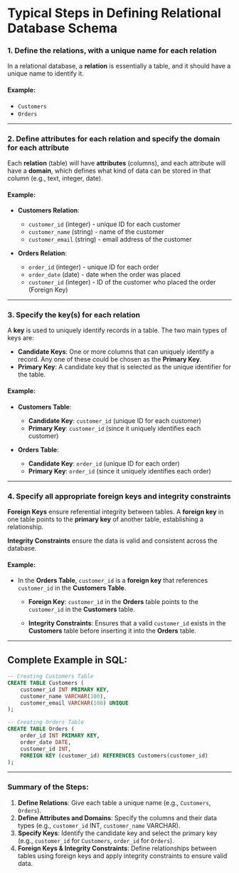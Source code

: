 # Typical Steps in Defining Relational Database Schema

### 1. Define the relations, with a unique name for each relation

In a relational database, a **relation** is essentially a table, and it should have a unique name to identify it.

#### **Example**:

- `Customers`
- `Orders`

---

### 2. Define attributes for each relation and specify the domain for each attribute

Each **relation** (table) will have **attributes** (columns), and each attribute will have a **domain**, which defines what kind of data can be stored in that column (e.g., text, integer, date).

#### **Example**:

- **Customers Relation**:

  - `customer_id` (integer) - unique ID for each customer
  - `customer_name` (string) - name of the customer
  - `customer_email` (string) - email address of the customer

- **Orders Relation**:
  - `order_id` (integer) - unique ID for each order
  - `order_date` (date) - date when the order was placed
  - `customer_id` (integer) - ID of the customer who placed the order (Foreign Key)

---

### 3. Specify the key(s) for each relation

A **key** is used to uniquely identify records in a table. The two main types of keys are:

- **Candidate Keys**: One or more columns that can uniquely identify a record. Any one of these could be chosen as the **Primary Key**.
- **Primary Key**: A candidate key that is selected as the unique identifier for the table.

#### **Example**:

- **Customers Table**:

  - **Candidate Key**: `customer_id` (unique ID for each customer)
  - **Primary Key**: `customer_id` (since it uniquely identifies each customer)

- **Orders Table**:
  - **Candidate Key**: `order_id` (unique ID for each order)
  - **Primary Key**: `order_id` (since it uniquely identifies each order)

---

### 4. Specify all appropriate foreign keys and integrity constraints

**Foreign Keys** ensure referential integrity between tables. A **foreign key** in one table points to the **primary key** of another table, establishing a relationship.

**Integrity Constraints** ensure the data is valid and consistent across the database.

#### **Example**:

- In the **Orders Table**, `customer_id` is a **foreign key** that references `customer_id` in the **Customers Table**.

  - **Foreign Key**: `customer_id` in the **Orders** table points to the `customer_id` in the **Customers** table.

  - **Integrity Constraints**: Ensures that a valid `customer_id` exists in the **Customers** table before inserting it into the **Orders** table.

---

## Complete Example in SQL:

```sql
-- Creating Customers Table
CREATE TABLE Customers (
    customer_id INT PRIMARY KEY,
    customer_name VARCHAR(100),
    customer_email VARCHAR(100) UNIQUE
);

-- Creating Orders Table
CREATE TABLE Orders (
    order_id INT PRIMARY KEY,
    order_date DATE,
    customer_id INT,
    FOREIGN KEY (customer_id) REFERENCES Customers(customer_id)
);
```

---

### **Summary of the Steps**:

1. **Define Relations**: Give each table a unique name (e.g., `Customers`, `Orders`).
2. **Define Attributes and Domains**: Specify the columns and their data types (e.g., `customer_id` INT, `customer_name` VARCHAR).
3. **Specify Keys**: Identify the candidate key and select the primary key (e.g., `customer_id` for `Customers`, `order_id` for `Orders`).
4. **Foreign Keys & Integrity Constraints**: Define relationships between tables using foreign keys and apply integrity constraints to ensure valid data.
